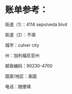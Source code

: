 # 账单参考：

街道（1）：4114 sepulveda blvd

街道（2）：不填

城市：culver city

州：加利福尼亚州

邮政编码：90230-4700

国家/地区：美国

电话：随便填
